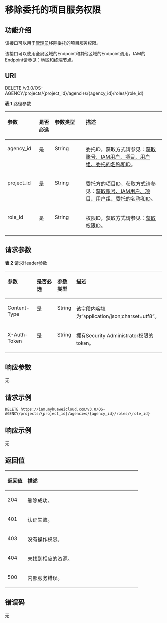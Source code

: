 # 移除委托的项目服务权限<a name="iam_12_0013"></a>

## 功能介绍<a name="zh-cn_topic_0222594444_section17435094416"></a>

该接口可以用于[管理员](https://support.huaweicloud.com/usermanual-iam/iam_01_0001.html)移除委托的项目服务权限。

该接口可以使用全局区域的Endpoint和其他区域的Endpoint调用。IAM的Endpoint请参见：[地区和终端节点](https://developer.huaweicloud.com/endpoint?IAM)。

## URI<a name="zh-cn_topic_0222594444_section141345084413"></a>

DELETE /v3.0/OS-AGENCY/projects/\{project\_id\}/agencies/\{agency\_id\}/roles/\{role\_id\}

**表 1**  路径参数

<a name="zh-cn_topic_0222594444_table141735044418"></a>
<table><thead align="left"><tr id="zh-cn_topic_0222594444_row01635014447"><th class="cellrowborder" valign="top" width="20%" id="mcps1.2.5.1.1"><p id="zh-cn_topic_0222594444_p121812506443"><a name="zh-cn_topic_0222594444_p121812506443"></a><a name="zh-cn_topic_0222594444_p121812506443"></a>参数</p>
</th>
<th class="cellrowborder" valign="top" width="10%" id="mcps1.2.5.1.2"><p id="zh-cn_topic_0222594444_p82015504449"><a name="zh-cn_topic_0222594444_p82015504449"></a><a name="zh-cn_topic_0222594444_p82015504449"></a>是否必选</p>
</th>
<th class="cellrowborder" valign="top" width="20%" id="mcps1.2.5.1.3"><p id="zh-cn_topic_0222594444_p921105016440"><a name="zh-cn_topic_0222594444_p921105016440"></a><a name="zh-cn_topic_0222594444_p921105016440"></a>参数类型</p>
</th>
<th class="cellrowborder" valign="top" width="50%" id="mcps1.2.5.1.4"><p id="zh-cn_topic_0222594444_p1423150194414"><a name="zh-cn_topic_0222594444_p1423150194414"></a><a name="zh-cn_topic_0222594444_p1423150194414"></a>描述</p>
</th>
</tr>
</thead>
<tbody><tr id="zh-cn_topic_0222594444_row1216195016440"><td class="cellrowborder" valign="top" width="20%" headers="mcps1.2.5.1.1 "><p id="zh-cn_topic_0222594444_p324195010440"><a name="zh-cn_topic_0222594444_p324195010440"></a><a name="zh-cn_topic_0222594444_p324195010440"></a>agency_id</p>
</td>
<td class="cellrowborder" valign="top" width="10%" headers="mcps1.2.5.1.2 "><p id="zh-cn_topic_0222594444_p02618503440"><a name="zh-cn_topic_0222594444_p02618503440"></a><a name="zh-cn_topic_0222594444_p02618503440"></a>是</p>
</td>
<td class="cellrowborder" valign="top" width="20%" headers="mcps1.2.5.1.3 "><p id="zh-cn_topic_0222594444_p72825018448"><a name="zh-cn_topic_0222594444_p72825018448"></a><a name="zh-cn_topic_0222594444_p72825018448"></a>String</p>
</td>
<td class="cellrowborder" valign="top" width="50%" headers="mcps1.2.5.1.4 "><p id="zh-cn_topic_0222594444_p1930175074413"><a name="zh-cn_topic_0222594444_p1930175074413"></a><a name="zh-cn_topic_0222594444_p1930175074413"></a>委托ID，获取方式请参见：<a href="获取账号-IAM用户-项目-用户组-委托的名称和ID.md">获取账号、IAM用户、项目、用户组、委托的名称和ID</a>。</p>
</td>
</tr>
<tr id="zh-cn_topic_0222594444_row171635016442"><td class="cellrowborder" valign="top" width="20%" headers="mcps1.2.5.1.1 "><p id="zh-cn_topic_0222594444_p1332115019443"><a name="zh-cn_topic_0222594444_p1332115019443"></a><a name="zh-cn_topic_0222594444_p1332115019443"></a>project_id</p>
</td>
<td class="cellrowborder" valign="top" width="10%" headers="mcps1.2.5.1.2 "><p id="zh-cn_topic_0222594444_p15337508444"><a name="zh-cn_topic_0222594444_p15337508444"></a><a name="zh-cn_topic_0222594444_p15337508444"></a>是</p>
</td>
<td class="cellrowborder" valign="top" width="20%" headers="mcps1.2.5.1.3 "><p id="zh-cn_topic_0222594444_p235250174417"><a name="zh-cn_topic_0222594444_p235250174417"></a><a name="zh-cn_topic_0222594444_p235250174417"></a>String</p>
</td>
<td class="cellrowborder" valign="top" width="50%" headers="mcps1.2.5.1.4 "><p id="zh-cn_topic_0222594444_p123755012443"><a name="zh-cn_topic_0222594444_p123755012443"></a><a name="zh-cn_topic_0222594444_p123755012443"></a>委托方的项目ID，获取方式请参见：<a href="获取账号-IAM用户-项目-用户组-委托的名称和ID.md">获取账号、IAM用户、项目、用户组、委托的名称和ID</a>。</p>
</td>
</tr>
<tr id="zh-cn_topic_0222594444_row71616505441"><td class="cellrowborder" valign="top" width="20%" headers="mcps1.2.5.1.1 "><p id="zh-cn_topic_0222594444_p16390507443"><a name="zh-cn_topic_0222594444_p16390507443"></a><a name="zh-cn_topic_0222594444_p16390507443"></a>role_id</p>
</td>
<td class="cellrowborder" valign="top" width="10%" headers="mcps1.2.5.1.2 "><p id="zh-cn_topic_0222594444_p9401503447"><a name="zh-cn_topic_0222594444_p9401503447"></a><a name="zh-cn_topic_0222594444_p9401503447"></a>是</p>
</td>
<td class="cellrowborder" valign="top" width="20%" headers="mcps1.2.5.1.3 "><p id="zh-cn_topic_0222594444_p1842950144419"><a name="zh-cn_topic_0222594444_p1842950144419"></a><a name="zh-cn_topic_0222594444_p1842950144419"></a>String</p>
</td>
<td class="cellrowborder" valign="top" width="50%" headers="mcps1.2.5.1.4 "><p id="zh-cn_topic_0222594444_p1644155017445"><a name="zh-cn_topic_0222594444_p1644155017445"></a><a name="zh-cn_topic_0222594444_p1644155017445"></a>权限ID，获取方式请参见：<a href="查询权限列表.md">获取权限ID</a>。</p>
</td>
</tr>
</tbody>
</table>

## 请求参数<a name="zh-cn_topic_0222594444_section246175014417"></a>

**表 2**  请求Header参数

<a name="zh-cn_topic_0222594444_HeaderParameter"></a>
<table><thead align="left"><tr id="zh-cn_topic_0222594444_row1648115094415"><th class="cellrowborder" valign="top" width="20%" id="mcps1.2.5.1.1"><p id="zh-cn_topic_0222594444_p1550195014442"><a name="zh-cn_topic_0222594444_p1550195014442"></a><a name="zh-cn_topic_0222594444_p1550195014442"></a>参数</p>
</th>
<th class="cellrowborder" valign="top" width="20%" id="mcps1.2.5.1.2"><p id="zh-cn_topic_0222594444_p95295084419"><a name="zh-cn_topic_0222594444_p95295084419"></a><a name="zh-cn_topic_0222594444_p95295084419"></a>是否必选</p>
</th>
<th class="cellrowborder" valign="top" width="10%" id="mcps1.2.5.1.3"><p id="zh-cn_topic_0222594444_p1453185024411"><a name="zh-cn_topic_0222594444_p1453185024411"></a><a name="zh-cn_topic_0222594444_p1453185024411"></a>参数类型</p>
</th>
<th class="cellrowborder" valign="top" width="50%" id="mcps1.2.5.1.4"><p id="zh-cn_topic_0222594444_p7553502449"><a name="zh-cn_topic_0222594444_p7553502449"></a><a name="zh-cn_topic_0222594444_p7553502449"></a>描述</p>
</th>
</tr>
</thead>
<tbody><tr id="zh-cn_topic_0222594444_row16483507444"><td class="cellrowborder" valign="top" width="20%" headers="mcps1.2.5.1.1 "><p id="zh-cn_topic_0222594444_p115635054414"><a name="zh-cn_topic_0222594444_p115635054414"></a><a name="zh-cn_topic_0222594444_p115635054414"></a>Content-Type</p>
</td>
<td class="cellrowborder" valign="top" width="20%" headers="mcps1.2.5.1.2 "><p id="zh-cn_topic_0222594444_p1458195094413"><a name="zh-cn_topic_0222594444_p1458195094413"></a><a name="zh-cn_topic_0222594444_p1458195094413"></a>是</p>
</td>
<td class="cellrowborder" valign="top" width="10%" headers="mcps1.2.5.1.3 "><p id="zh-cn_topic_0222594444_p75955011447"><a name="zh-cn_topic_0222594444_p75955011447"></a><a name="zh-cn_topic_0222594444_p75955011447"></a>String</p>
</td>
<td class="cellrowborder" valign="top" width="50%" headers="mcps1.2.5.1.4 "><p id="zh-cn_topic_0222594444_p11621550174410"><a name="zh-cn_topic_0222594444_p11621550174410"></a><a name="zh-cn_topic_0222594444_p11621550174410"></a>该字段内容填为“application/json;charset=utf8”。</p>
</td>
</tr>
<tr id="zh-cn_topic_0222594444_row144815504447"><td class="cellrowborder" valign="top" width="20%" headers="mcps1.2.5.1.1 "><p id="zh-cn_topic_0222594444_p11631350184414"><a name="zh-cn_topic_0222594444_p11631350184414"></a><a name="zh-cn_topic_0222594444_p11631350184414"></a>X-Auth-Token</p>
</td>
<td class="cellrowborder" valign="top" width="20%" headers="mcps1.2.5.1.2 "><p id="zh-cn_topic_0222594444_p465105044413"><a name="zh-cn_topic_0222594444_p465105044413"></a><a name="zh-cn_topic_0222594444_p465105044413"></a>是</p>
</td>
<td class="cellrowborder" valign="top" width="10%" headers="mcps1.2.5.1.3 "><p id="zh-cn_topic_0222594444_p06717503444"><a name="zh-cn_topic_0222594444_p06717503444"></a><a name="zh-cn_topic_0222594444_p06717503444"></a>String</p>
</td>
<td class="cellrowborder" valign="top" width="50%" headers="mcps1.2.5.1.4 "><p id="zh-cn_topic_0222594444_p1269650194413"><a name="zh-cn_topic_0222594444_p1269650194413"></a><a name="zh-cn_topic_0222594444_p1269650194413"></a>拥有Security Administrator权限的token。</p>
</td>
</tr>
</tbody>
</table>

## 响应参数<a name="zh-cn_topic_0222594444_section157015503447"></a>

无

## 请求示例<a name="zh-cn_topic_0222594444_section27310505446"></a>

```
DELETE https://iam.myhuaweicloud.com/v3.0/OS-AGENCY/projects/{project_id}/agencies/{agency_id}/roles/{role_id}
```

## 响应示例<a name="zh-cn_topic_0222594444_section148612509448"></a>

无

## 返回值<a name="zh-cn_topic_0222594444_section1092115011444"></a>

<a name="zh-cn_topic_0222594444_table1490"></a>
<table><thead align="left"><tr id="zh-cn_topic_0222594444_row294850184410"><th class="cellrowborder" valign="top" width="15%" id="mcps1.1.3.1.1"><p id="zh-cn_topic_0222594444_p16961505448"><a name="zh-cn_topic_0222594444_p16961505448"></a><a name="zh-cn_topic_0222594444_p16961505448"></a>返回值</p>
</th>
<th class="cellrowborder" valign="top" width="85%" id="mcps1.1.3.1.2"><p id="zh-cn_topic_0222594444_p697450114415"><a name="zh-cn_topic_0222594444_p697450114415"></a><a name="zh-cn_topic_0222594444_p697450114415"></a>描述</p>
</th>
</tr>
</thead>
<tbody><tr id="zh-cn_topic_0222594444_row494850184411"><td class="cellrowborder" valign="top" width="15%" headers="mcps1.1.3.1.1 "><p id="zh-cn_topic_0222594444_p179925012446"><a name="zh-cn_topic_0222594444_p179925012446"></a><a name="zh-cn_topic_0222594444_p179925012446"></a>204</p>
</td>
<td class="cellrowborder" valign="top" width="85%" headers="mcps1.1.3.1.2 "><p id="zh-cn_topic_0222594444_p81001850134411"><a name="zh-cn_topic_0222594444_p81001850134411"></a><a name="zh-cn_topic_0222594444_p81001850134411"></a>删除成功。</p>
</td>
</tr>
<tr id="zh-cn_topic_0222594444_row5948506442"><td class="cellrowborder" valign="top" width="15%" headers="mcps1.1.3.1.1 "><p id="zh-cn_topic_0222594444_p1210212503447"><a name="zh-cn_topic_0222594444_p1210212503447"></a><a name="zh-cn_topic_0222594444_p1210212503447"></a>401</p>
</td>
<td class="cellrowborder" valign="top" width="85%" headers="mcps1.1.3.1.2 "><p id="zh-cn_topic_0222594444_p5104135010448"><a name="zh-cn_topic_0222594444_p5104135010448"></a><a name="zh-cn_topic_0222594444_p5104135010448"></a>认证失败。</p>
</td>
</tr>
<tr id="zh-cn_topic_0222594444_row194350114417"><td class="cellrowborder" valign="top" width="15%" headers="mcps1.1.3.1.1 "><p id="zh-cn_topic_0222594444_p14105145014443"><a name="zh-cn_topic_0222594444_p14105145014443"></a><a name="zh-cn_topic_0222594444_p14105145014443"></a>403</p>
</td>
<td class="cellrowborder" valign="top" width="85%" headers="mcps1.1.3.1.2 "><p id="zh-cn_topic_0222594444_p210785074415"><a name="zh-cn_topic_0222594444_p210785074415"></a><a name="zh-cn_topic_0222594444_p210785074415"></a>没有操作权限。</p>
</td>
</tr>
<tr id="zh-cn_topic_0222594444_row1894125011445"><td class="cellrowborder" valign="top" width="15%" headers="mcps1.1.3.1.1 "><p id="zh-cn_topic_0222594444_p1310814501446"><a name="zh-cn_topic_0222594444_p1310814501446"></a><a name="zh-cn_topic_0222594444_p1310814501446"></a>404</p>
</td>
<td class="cellrowborder" valign="top" width="85%" headers="mcps1.1.3.1.2 "><p id="zh-cn_topic_0222594444_p13110150124419"><a name="zh-cn_topic_0222594444_p13110150124419"></a><a name="zh-cn_topic_0222594444_p13110150124419"></a>未找到相应的资源。</p>
</td>
</tr>
<tr id="zh-cn_topic_0222594444_row129414506449"><td class="cellrowborder" valign="top" width="15%" headers="mcps1.1.3.1.1 "><p id="zh-cn_topic_0222594444_p111285064416"><a name="zh-cn_topic_0222594444_p111285064416"></a><a name="zh-cn_topic_0222594444_p111285064416"></a>500</p>
</td>
<td class="cellrowborder" valign="top" width="85%" headers="mcps1.1.3.1.2 "><p id="zh-cn_topic_0222594444_p17113550204413"><a name="zh-cn_topic_0222594444_p17113550204413"></a><a name="zh-cn_topic_0222594444_p17113550204413"></a>内部服务错误。</p>
</td>
</tr>
</tbody>
</table>

## 错误码<a name="zh-cn_topic_0222594444_section7115115044413"></a>

无

